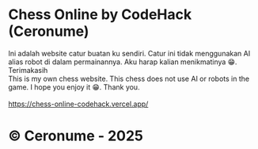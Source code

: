 # Chess Online by CodeHack (Ceronume)
Ini adalah website catur buatan ku sendiri. Catur ini tidak menggunakan AI alias robot di dalam permainannya. Aku harap kalian menikmatinya 😁. Terimakasih
<br>
This is my own chess website. This chess does not use AI or robots in the game. I hope you enjoy it 😁. Thank you.
<br>
<br>
https://chess-online-codehack.vercel.app/
# © Ceronume - 2025
